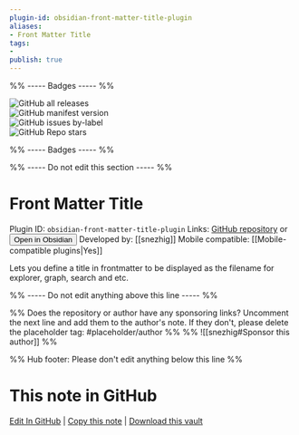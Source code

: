 ```yaml
---
plugin-id: obsidian-front-matter-title-plugin
aliases:
- Front Matter Title
tags: 
- 
publish: true
---
```


%% ----- Badges ----- %%

![GitHub all releases](https://img.shields.io/github/downloads/snezhig/obsidian-front-matter-title/total?color=573E7A&logo=github&style=for-the-badge)   
![GitHub manifest version](https://img.shields.io/github/manifest-json/v/snezhig/obsidian-front-matter-title?color=573E7A&logo=github&style=for-the-badge)   
![GitHub issues by-label](https://img.shields.io/github/issues/snezhig/obsidian-front-matter-title/help%20wanted?color=573E7A&logo=github&style=for-the-badge)   
![GitHub Repo stars](https://img.shields.io/github/stars/snezhig/obsidian-front-matter-title?color=573E7A&logo=github&style=for-the-badge)

%% ----- Badges ----- %%

%% ----- Do not edit this section ----- %%

# Front Matter Title

Plugin ID: `obsidian-front-matter-title-plugin`
Links: [GitHub repository](https://github.com/snezhig/obsidian-front-matter-title) or [<button id=HH>Open in Obsidian</button>](obsidian://show-plugin?id=obsidian-front-matter-title-plugin)
Developed by: [[snezhig]]
Mobile compatible: [[Mobile-compatible plugins|Yes]]

Lets you define a title in frontmatter to be displayed as the filename for explorer, graph, search and etc.

%% ----- Do not edit anything above this line ----- %% 

%% Does the repository or author have any sponsoring links? Uncomment the next line and add them to the author's note. If they don't, please delete the placeholder tag: #placeholder/author %%
%% ![[snezhig#Sponsor this author]] %%

%% Hub footer: Please don't edit anything below this line %%

# This note in GitHub

<span class="git-footer">[Edit In GitHub](https://github.dev/obsidian-community/obsidian-hub/blob/main/02%20-%20Community%20Expansions/02.05%20All%20Community%20Expansions/Plugins/obsidian-front-matter-title-plugin.md "git-hub-edit-note") | [Copy this note](https://raw.githubusercontent.com/obsidian-community/obsidian-hub/main/02%20-%20Community%20Expansions/02.05%20All%20Community%20Expansions/Plugins/obsidian-front-matter-title-plugin.md "git-hub-copy-note") | [Download this vault](https://github.com/obsidian-community/obsidian-hub/archive/refs/heads/main.zip "git-hub-download-vault") </span>
